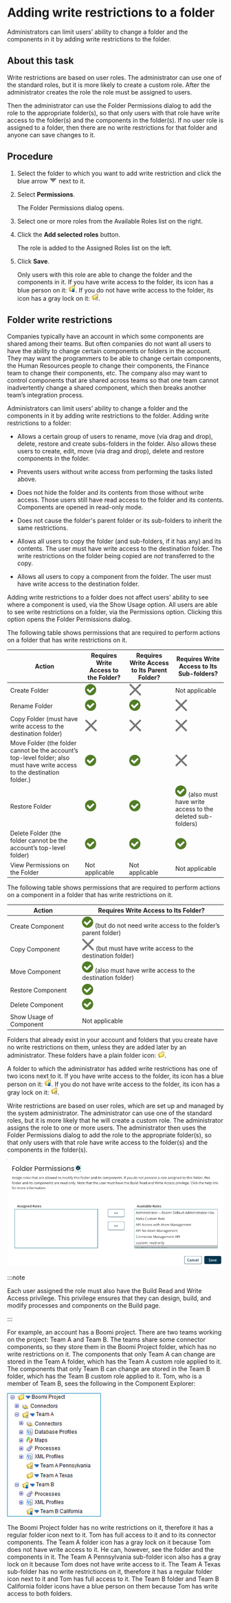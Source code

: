 # Adding write restrictions to a folder

<head>
  <meta name="guidename" content="Integration"/>
  <meta name="context" content="GUID-99713c93-56f5-4a3d-903f-5d6461b965d0"/>
</head>


Administrators can limit users’ ability to change a folder and the components in it by adding write restrictions to the folder.

## About this task

Write restrictions are based on user roles. The administrator can use one of the standard roles, but it is more likely to create a custom role. After the administrator creates the role the role must be assigned to users.

Then the administrator can use the Folder Permissions dialog to add the role to the appropriate folder\(s\), so that only users with that role have write access to the folder\(s\) and the components in the folder\(s\). If no user role is assigned to a folder, then there are no write restrictions for that folder and anyone can save changes to it.

## Procedure

1.  Select the folder to which you want to add write restriction and click the blue arrow **![icon](../Images/main-ic-arrow-blue-down-16=GUID-CA79043B-869E-4C8B-A46E-5D4D4FA1DBEE=1=en-us=Low_ee257e3c-4362-486e-b1f1-4d613b679c4c.jpg)** next to it.

2.  Select **Permissions**.

    The Folder Permissions dialog opens.

3.  Select one or more roles from the Available Roles list on the right.

4.  Click the **Add selected roles** button.

    The role is added to the Assigned Roles list on the left.

5.  Click **Save**.

    Only users with this role are able to change the folder and the components in it. If you have write access to the folder, its icon has a blue person on it: ![icon](../Images/main-ic-folder-yellow-with-person_707a914a-15ce-4a89-bd3f-d2e99ea44faa.jpg). If you do not have write access to the folder, its icon has a gray lock on it: ![icon](../Images/main-ic-folder-yellow-with-lock_f6a422b9-3994-4569-87ee-bc5c81c81d9a.jpg).

## Folder write restrictions

Companies typically have an account in which some components are shared among their teams. But often companies do not want all users to have the ability to change certain components or folders in the account. They may want the programmers to be able to change certain components, the Human Resources people to change their components, the Finance team to change their components, etc. The company also may want to control components that are shared across teams so that one team cannot inadvertently change a shared component, which then breaks another team’s integration process.

Administrators can limit users’ ability to change a folder and the components in it by adding write restrictions to the folder. Adding write restrictions to a folder:

- Allows a certain group of users to rename, move \(via drag and drop\), delete, restore and create subs-folders in the folder. Also allows these users to create, edit, move \(via drag and drop\), delete and restore components in the folder.

- Prevents users without write access from performing the tasks listed above.

- Does not hide the folder and its contents from those without write access. Those users still have read access to the folder and its contents. Components are opened in read-only mode.

- Does not cause the folder's parent folder or its sub-folders to inherit the same restrictions.

- Allows all users to copy the folder \(and sub-folders, if it has any\) and its contents. The user must have write access to the destination folder. The write restrictions on the folder being copied are *not* transferred to the copy.

- Allows all users to copy a component from the folder. The user must have write access to the destination folder.

Adding write restrictions to a folder does not affect users’ ability to see where a component is used, via the Show Usage option. All users are able to see write restrictions on a folder, via the Permissions option. Clicking this option opens the Folder Permissions dialog.

The following table shows permissions that are required to perform actions on a folder that has write restrictions on it.

| Action  | Requires Write Access to the Folder? | Requires Write Access to Its Parent Folder? | Requires Write Access to Its Sub-folders? |
| --- | --- | --- | --- |
| Create Folder | ![Supported](../Images/img-atm-supported_api_29c27cfa-02f5-4a0f-a314-e9fb250f463c.svg) | ![Not supported](../Images/img-atm-not_supported_api_88d3bc76-0a84-4175-b675-18dda09affba.svg) | Not applicable |
| Rename Folder | ![Supported](../Images/img-atm-supported_api_29c27cfa-02f5-4a0f-a314-e9fb250f463c.svg) | ![Supported](../Images/img-atm-supported_api_29c27cfa-02f5-4a0f-a314-e9fb250f463c.svg) | ![Not supported](../Images/img-atm-not_supported_api_88d3bc76-0a84-4175-b675-18dda09affba.svg) |
| Copy Folder (must have write access to the destination folder) | ![Not supported](../Images/img-atm-not_supported_api_88d3bc76-0a84-4175-b675-18dda09affba.svg) | ![Not supported](../Images/img-atm-not_supported_api_88d3bc76-0a84-4175-b675-18dda09affba.svg) | ![Not supported](../Images/img-atm-not_supported_api_88d3bc76-0a84-4175-b675-18dda09affba.svg) |
| Move Folder (the folder cannot be the account’s top-level folder; also must have write access to the destination folder.) | ![Supported](../Images/img-atm-supported_api_29c27cfa-02f5-4a0f-a314-e9fb250f463c.svg) | ![Supported](../Images/img-atm-supported_api_29c27cfa-02f5-4a0f-a314-e9fb250f463c.svg) | ![Not supported](../Images/img-atm-not_supported_api_88d3bc76-0a84-4175-b675-18dda09affba.svg) |
| Restore Folder | ![Supported](../Images/img-atm-supported_api_29c27cfa-02f5-4a0f-a314-e9fb250f463c.svg) | ![Supported](../Images/img-atm-supported_api_29c27cfa-02f5-4a0f-a314-e9fb250f463c.svg) | ![Supported](../Images/img-atm-supported_api_29c27cfa-02f5-4a0f-a314-e9fb250f463c.svg) (also must have write access to the deleted sub-folders) |
| Delete Folder (the folder cannot be the account’s top-level folder)  | ![Supported](../Images/img-atm-supported_api_29c27cfa-02f5-4a0f-a314-e9fb250f463c.svg) | ![Supported](../Images/img-atm-supported_api_29c27cfa-02f5-4a0f-a314-e9fb250f463c.svg) | ![Supported](../Images/img-atm-supported_api_29c27cfa-02f5-4a0f-a314-e9fb250f463c.svg) |
| View Permissions on the Folder  | Not applicable | Not applicable | Not applicable |

The following table shows permissions that are required to perform actions on a component in a folder that has write restrictions on it.

| Action  | Requires Write Access to Its Folder? |
| --- | --- |
| Create Component | ![Supported](../Images/img-atm-supported_api_29c27cfa-02f5-4a0f-a314-e9fb250f463c.svg) (but do not need write access to the folder’s parent folder) |
| Copy Component | ![Not supported](../Images/img-atm-not_supported_api_88d3bc76-0a84-4175-b675-18dda09affba.svg) (but must have write access to the destination folder) |
| Move Component | ![Supported](../Images/img-atm-supported_api_29c27cfa-02f5-4a0f-a314-e9fb250f463c.svg) (also must have write access to the destination folder) |
| Restore Component | ![Supported](../Images/img-atm-supported_api_29c27cfa-02f5-4a0f-a314-e9fb250f463c.svg) |
| Delete Component | ![Supported](../Images/img-atm-supported_api_29c27cfa-02f5-4a0f-a314-e9fb250f463c.svg) |
| Show Usage of Component | Not applicable |

Folders that already exist in your account and folders that you create have no write restrictions on them, unless they are added later by an administrator. These folders have a plain folder icon: ![icon](../Images/main-ic-folder-yellow_c66095d4-fd32-4de4-b652-1b1f492f6e01.jpg). 

A folder to which the administrator has added write restrictions has one of two icons next to it. If you have write access to the folder, its icon has a blue person on it: ![icon](../Images/main-ic-folder-yellow-with-person_707a914a-15ce-4a89-bd3f-d2e99ea44faa.jpg).  If you do not have write access to the folder, its icon has a gray lock on it: ![icon](../Images/main-ic-folder-yellow-with-lock_f6a422b9-3994-4569-87ee-bc5c81c81d9a.jpg).

Write restrictions are based on user roles, which are set up and managed by the system administrator. The administrator can use one of the standard roles, but it is more likely that he will create a custom role. The administrator assigns the role to one or more users. The administrator then uses the Folder Permissions dialog to add the role to the appropriate folder\(s\), so that only users with that role have write access to the folder\(s\) and the components in the folder\(s\).

![Folder Permissions dialog](../Images/build-db-folder-permissions.jpg)

:::note

Each user assigned the role must also have the Build Read and Write Access privilege. This privilege ensures that they can design, build, and modify processes and components on the Build page.

:::

For example, an account has a Boomi project. There are two teams working on the project: Team A and Team B. The teams share some connector components, so they store them in the Boomi Project folder, which has no write restrictions on it. The components that only Team A can change are stored in the Team A folder, which has the Team A custom role applied to it. The components that only Team B can change are stored in the Team B folder, which has the Team B custom role applied to it. Tom, who is a member of Team B, sees the following in the Component Explorer:

![Component Explorer showing folders containing shared components, components only Team A members can change, and components only Team B members can change](../Images/build-ps-component-explorer-write-restrictions.jpg)

The Boomi Project folder has no write restrictions on it, therefore it has a regular folder icon next to it. Tom has full access to it and to its connector components. The Team A folder icon has a gray lock on it because Tom does not have write access to it. He can, however, see the folder and the components in it. The Team A Pennsylvania sub-folder icon also has a gray lock on it because Tom does not have write access to it. The Team A Texas sub-folder has no write restrictions on it, therefore it has a regular folder icon next to it and Tom has full access to it. The Team B folder and Team B California folder icons have a blue person on them because Tom has write access to both folders.